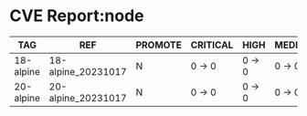 # CVE Report:node
|    TAG    |        REF         | PROMOTE | CRITICAL |  HIGH  | MEDIUM |  LOW   | UNKNOWN |
|-----------|--------------------|---------|----------|--------|--------|--------|---------|
| 18-alpine | 18-alpine_20231017 | N       | 0 -> 0   | 0 -> 0 | 0 -> 0 | 0 -> 0 | 0 -> 0  |
| 20-alpine | 20-alpine_20231017 | N       | 0 -> 0   | 0 -> 0 | 0 -> 0 | 0 -> 0 | 0 -> 0  |
